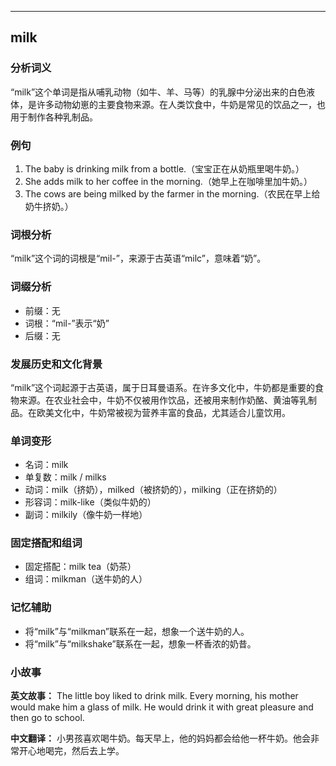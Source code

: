 
---------------
## milk
### 分析词义
“milk”这个单词是指从哺乳动物（如牛、羊、马等）的乳腺中分泌出来的白色液体，是许多动物幼崽的主要食物来源。在人类饮食中，牛奶是常见的饮品之一，也用于制作各种乳制品。

### 例句
1. The baby is drinking milk from a bottle.（宝宝正在从奶瓶里喝牛奶。）
2. She adds milk to her coffee in the morning.（她早上在咖啡里加牛奶。）
3. The cows are being milked by the farmer in the morning.（农民在早上给奶牛挤奶。）

### 词根分析
“milk”这个词的词根是“mil-”，来源于古英语“milc”，意味着“奶”。

### 词缀分析
- 前缀：无
- 词根：“mil-”表示“奶”
- 后缀：无

### 发展历史和文化背景
“milk”这个词起源于古英语，属于日耳曼语系。在许多文化中，牛奶都是重要的食物来源。在农业社会中，牛奶不仅被用作饮品，还被用来制作奶酪、黄油等乳制品。在欧美文化中，牛奶常被视为营养丰富的食品，尤其适合儿童饮用。

### 单词变形
- 名词：milk
- 单复数：milk / milks
- 动词：milk（挤奶），milked（被挤奶的），milking（正在挤奶的）
- 形容词：milk-like（类似牛奶的）
- 副词：milkily（像牛奶一样地）

### 固定搭配和组词
- 固定搭配：milk tea（奶茶）
- 组词：milkman（送牛奶的人）

### 记忆辅助
- 将“milk”与“milkman”联系在一起，想象一个送牛奶的人。
- 将“milk”与“milkshake”联系在一起，想象一杯香浓的奶昔。

### 小故事
**英文故事：**
The little boy liked to drink milk. Every morning, his mother would make him a glass of milk. He would drink it with great pleasure and then go to school.

**中文翻译：**
小男孩喜欢喝牛奶。每天早上，他的妈妈都会给他一杯牛奶。他会非常开心地喝完，然后去上学。

